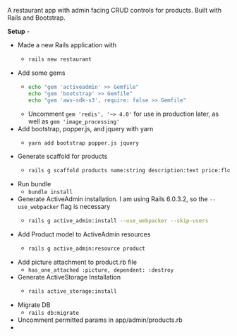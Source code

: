 A restaurant app with admin facing CRUD controls for products. Built with Rails and Bootstrap. 

**Setup** - 
  * Made a new Rails application with 
    * ```bash
      rails new restaurant
      ```
  * Add some gems
    * ```bash
      echo "gem 'activeadmin' >> Gemfile"
      echo "gem 'bootstrap' >> Gemfile"
      echo "gem 'aws-sdk-s3', require: false >> Gemfile"
      ```
    * Uncomment `gem 'redis', '~> 4.0'` for use in production later, as well as `gem 'image_processing'`
  * Add bootstrap, popper.js, and jquery with yarn
    * ```bash
      yarn add bootstrap popper.js jquery
      ```
  * Generate scaffold for products
    * ```bash
      rails g scaffold products name:string description:text price:float
      ```
  * Run bundle
    * `bundle install`
  * Generate ActiveAdmin installation. I am using Rails 6.0.3.2, so the `--use_webpacker` flag is necessary
    * ```bash
      rails g active_admin:install --use_webpacker --skip-users
      ```
  * Add Product model to ActiveAdmin resources
    * ```bash
      rails g active_admin:resource product
      ```
  * Add picture attachment to product.rb file
    * `has_one_attached :picture, dependent: :destroy`
  * Generate ActiveStorage Installation
    * ```bash
      rails active_storage:install
      ```
  * Migrate DB
    * `rails db:migrate`
  * Uncomment permitted params in app/admin/products.rb
  * 